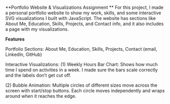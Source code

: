 **Portfolio Website & Visualizations Assignment
**
For this project, I made a personal portfolio website to show my work, skills, and some interactive SVG visualizations I built with JavaScript. The website has sections like About Me, Education, Skills, Projects, and Contact info, and it also includes a page with my visualizations.

**Features**

Portfolio Sections: 
About Me, Education, Skills, Projects, Contact (email, LinkedIn, GitHub)

Interactive Visualizations:
(1) Weekly Hours Bar Chart: Shows how much time I spend on activities in a week. I made sure the bars scale correctly and the labels don’t get cut off.

(2) Bubble Animation: Multiple circles of different sizes move across the screen with start/stop buttons. Each circle moves independently and wraps around when it reaches the edge.
